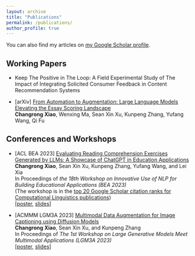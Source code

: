 ```yaml
---
layout: archive
title: "Publications"
permalink: /publications/
author_profile: true
---
```


<!-- {% if author.googlescholar %}
  You can also find my articles on <u><a href="{{author.googlescholar}}">my Google Scholar profile</a>.</u>
{% endif %}

{% include base_path %}

{% for post in site.publications reversed %}
  {% include archive-single.html %}
{% endfor %} -->

You can also find my articles on [my Google Scholar profile](https://scholar.google.com/citations?hl=en&user=QtsbvkUAAAAJ). 





## Working Papers

- Keep The Positive in The Loop: A Field Experimental Study of The Impact of Integrating Solicited Consumer Feedback in Content Recommendation Systems

- [arXiv] [From Automation to Augmentation: Large Language Models Elevating the Essay Scoring Landscape](https://arxiv.org/abs/2401.06431)  
**Changrong Xiao**, Wenxing Ma, Sean Xin Xu, Kunpeng Zhang, Yufang Wang, Qi Fu


## Conferences and Workshops

- [ACL BEA 2023] [Evaluating Reading Comprehension Exercises Generated by LLMs: A Showcase of ChatGPT in Education Applications](https://aclanthology.org/2023.bea-1.52/)  
**Changrong Xiao**, Sean Xin Xu, Kunpeng Zhang, Yufang Wang, and Lei Xia  
In Proceedings of *the 18th Workshop on Innovative Use of NLP for Building Educational Applications (BEA 2023)*  
(The workshop is in the [top 20 Google Scholar citation ranks for Computational Linguistics publications](https://scholar.google.com/citations?view_op=top_venues&hl=en&vq=eng_computationallinguistics))  
[[poster](https://drive.google.com/file/d/1v6seG8lFPdarolfRZk29ya2NbvYdEg-O/view?usp=sharing), [slides](https://docs.google.com/presentation/d/1E_LbITJVlclvWngt1zL-fZfl8BQN7SGX/edit?usp=sharing&ouid=117376907703226441229&rtpof=true&sd=true)]

- [ACMMM LGM3A 2023] [Multimodal Data Augmentation for Image Captioning using Diffusion Models](https://dl.acm.org/doi/10.1145/3607827.3616839)  
**Changrong Xiao**, Sean Xin Xu, and Kunpeng Zhang  
In Proceedings of *The 1st Workshop on Large Generative Models Meet Multimodal Applications (LGM3A 2023)*  
[[poster](https://drive.google.com/file/d/1yxvYrmxLQu2naFguhxOE7sQIv-qGibjq/view?usp=sharing), [slides](https://docs.google.com/presentation/d/1yOoR3DZnPeNJfBG9uCC07-1i8Orfye78/edit?usp=sharing&ouid=117376907703226441229&rtpof=true&sd=true)]


